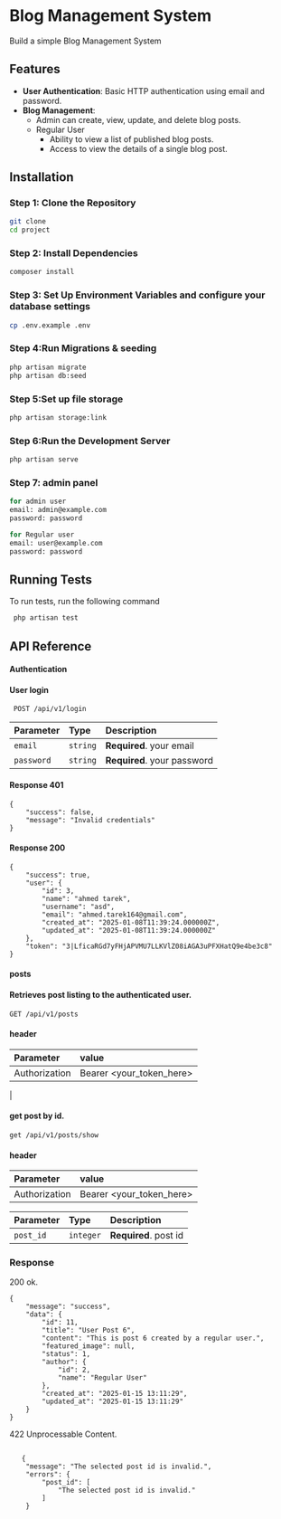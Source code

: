 
# Blog Management System
Build a simple Blog Management System



## Features

- **User Authentication**: Basic HTTP authentication using email and password.
- **Blog Management**:
    - Admin can create, view, update, and delete blog posts.
    - Regular User
        - Ability to view a list of published blog posts.
        - Access to view the details of a single blog post.

## Installation

### Step 1: Clone the Repository

```bash
git clone 
cd project
````
### Step 2: Install Dependencies


```bash
composer install

````

### Step 3: Set Up Environment Variables  and configure your database settings

```bash
cp .env.example .env

````
### Step 4:Run Migrations & seeding

```bash
php artisan migrate
php artisan db:seed


````
### Step 5:Set up file storage

```bash
php artisan storage:link

````
### Step 6:Run the Development Server

```bash
php artisan serve

````
### Step 7: admin panel

```bash
for admin user
email: admin@example.com
password: password

for Regular user
email: user@example.com
password: password
````

## Running Tests

To run tests, run the following command

```bash
 php artisan test
```


## API Reference

#### Authentication
#### User login

```http
 POST /api/v1/login
 ```

| Parameter | Type     | Description                       |
| :-------- | :------- | :-------------------------------- |
| `email`      | `string` | **Required**. your email |
| `password`      | `string` | **Required**. your password |

#### Response 401

```
{
    "success": false,
    "message": "Invalid credentials"
}
```
#### Response 200

```
{
    "success": true,
    "user": {
        "id": 3,
        "name": "ahmed tarek",
        "username": "asd",
        "email": "ahmed.tarek164@gmail.com",
        "created_at": "2025-01-08T11:39:24.000000Z",
        "updated_at": "2025-01-08T11:39:24.000000Z"
    },
    "token": "3|LficaRGd7yFHjAPVMU7LLKVlZ08iAGA3uPFXHatQ9e4be3c8"
}
```

#### posts
#### Retrieves post listing to the authenticated user.

```http
GET /api/v1/posts
```
#### header
| Parameter | value                   |
| :-------- |:------------------------|
| Authorization      | Bearer <your_token_here>
|

#### get post by id.
```http
get /api/v1/posts/show
```
#### header
| Parameter | value                   |
| :-------- |:------------------------|
| Authorization      | Bearer <your_token_here>|

| Parameter | Type     | Description                       |
| :-------- | :------- | :-------------------------------- |
| `post_id`      | `integer` | **Required**. post id |

### Response

200 ok.
```
{
    "message": "success",
    "data": {
        "id": 11,
        "title": "User Post 6",
        "content": "This is post 6 created by a regular user.",
        "featured_image": null,
        "status": 1,
        "author": {
            "id": 2,
            "name": "Regular User"
        },
        "created_at": "2025-01-15 13:11:29",
        "updated_at": "2025-01-15 13:11:29"
    }
}
```
422 Unprocessable Content.
```

   {
    "message": "The selected post id is invalid.",
    "errors": {
        "post_id": [
            "The selected post id is invalid."
        ]
    }


```
